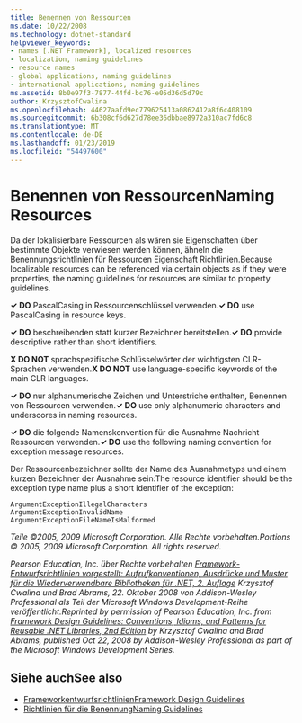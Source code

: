```yaml
---
title: Benennen von Ressourcen
ms.date: 10/22/2008
ms.technology: dotnet-standard
helpviewer_keywords:
- names [.NET Framework], localized resources
- localization, naming guidelines
- resource names
- global applications, naming guidelines
- international applications, naming guidelines
ms.assetid: 8b0e97f3-7877-44fd-bc76-e05d36d5d79c
author: KrzysztofCwalina
ms.openlocfilehash: 44627aafd9ec779625413a0862412a8f6c408109
ms.sourcegitcommit: 6b308cf6d627d78ee36dbbae8972a310ac7fd6c8
ms.translationtype: MT
ms.contentlocale: de-DE
ms.lasthandoff: 01/23/2019
ms.locfileid: "54497600"
---
```

# <a name="naming-resources"></a><span data-ttu-id="7aac8-102">Benennen von Ressourcen</span><span class="sxs-lookup"><span data-stu-id="7aac8-102">Naming Resources</span></span>
<span data-ttu-id="7aac8-103">Da der lokalisierbare Ressourcen als wären sie Eigenschaften über bestimmte Objekte verwiesen werden können, ähneln die Benennungsrichtlinien für Ressourcen Eigenschaft Richtlinien.</span><span class="sxs-lookup"><span data-stu-id="7aac8-103">Because localizable resources can be referenced via certain objects as if they were properties, the naming guidelines for resources are similar to property guidelines.</span></span>  
  
 <span data-ttu-id="7aac8-104">**✓ DO** PascalCasing in Ressourcenschlüssel verwenden.</span><span class="sxs-lookup"><span data-stu-id="7aac8-104">**✓ DO** use PascalCasing in resource keys.</span></span>  
  
 <span data-ttu-id="7aac8-105">**✓ DO** beschreibenden statt kurzer Bezeichner bereitstellen.</span><span class="sxs-lookup"><span data-stu-id="7aac8-105">**✓ DO** provide descriptive rather than short identifiers.</span></span>  
  
 <span data-ttu-id="7aac8-106">**X DO NOT** sprachspezifische Schlüsselwörter der wichtigsten CLR-Sprachen verwenden.</span><span class="sxs-lookup"><span data-stu-id="7aac8-106">**X DO NOT** use language-specific keywords of the main CLR languages.</span></span>  
  
 <span data-ttu-id="7aac8-107">**✓ DO** nur alphanumerische Zeichen und Unterstriche enthalten, Benennen von Ressourcen verwenden.</span><span class="sxs-lookup"><span data-stu-id="7aac8-107">**✓ DO** use only alphanumeric characters and underscores in naming resources.</span></span>  
  
 <span data-ttu-id="7aac8-108">**✓ DO** die folgende Namenskonvention für die Ausnahme Nachricht Ressourcen verwenden.</span><span class="sxs-lookup"><span data-stu-id="7aac8-108">**✓ DO** use the following naming convention for exception message resources.</span></span>  
  
 <span data-ttu-id="7aac8-109">Der Ressourcenbezeichner sollte der Name des Ausnahmetyps und einem kurzen Bezeichner der Ausnahme sein:</span><span class="sxs-lookup"><span data-stu-id="7aac8-109">The resource identifier should be the exception type name plus a short identifier of the exception:</span></span>  
  
 `ArgumentExceptionIllegalCharacters`  
 `ArgumentExceptionInvalidName`  
 `ArgumentExceptionFileNameIsMalformed`  
  
 <span data-ttu-id="7aac8-110">*Teile ©2005, 2009 Microsoft Corporation. Alle Rechte vorbehalten.*</span><span class="sxs-lookup"><span data-stu-id="7aac8-110">*Portions © 2005, 2009 Microsoft Corporation. All rights reserved.*</span></span>  
  
 <span data-ttu-id="7aac8-111">*Pearson Education, Inc. über Rechte vorbehalten [Framework-Entwurfsrichtlinien vorgestellt: Aufrufkonventionen, Ausdrücke und Muster für die Wiederverwendbare Bibliotheken für .NET, 2. Auflage](https://www.informit.com/store/framework-design-guidelines-conventions-idioms-and-9780321545619) Krzysztof Cwalina und Brad Abrams, 22. Oktober 2008 von Addison-Wesley Professional als Teil der Microsoft Windows Development-Reihe veröffentlicht.*</span><span class="sxs-lookup"><span data-stu-id="7aac8-111">*Reprinted by permission of Pearson Education, Inc. from [Framework Design Guidelines: Conventions, Idioms, and Patterns for Reusable .NET Libraries, 2nd Edition](https://www.informit.com/store/framework-design-guidelines-conventions-idioms-and-9780321545619) by Krzysztof Cwalina and Brad Abrams, published Oct 22, 2008 by Addison-Wesley Professional as part of the Microsoft Windows Development Series.*</span></span>  
  
## <a name="see-also"></a><span data-ttu-id="7aac8-112">Siehe auch</span><span class="sxs-lookup"><span data-stu-id="7aac8-112">See also</span></span>

- [<span data-ttu-id="7aac8-113">Frameworkentwurfsrichtlinien</span><span class="sxs-lookup"><span data-stu-id="7aac8-113">Framework Design Guidelines</span></span>](../../../docs/standard/design-guidelines/index.md)
- [<span data-ttu-id="7aac8-114">Richtlinien für die Benennung</span><span class="sxs-lookup"><span data-stu-id="7aac8-114">Naming Guidelines</span></span>](../../../docs/standard/design-guidelines/naming-guidelines.md)
